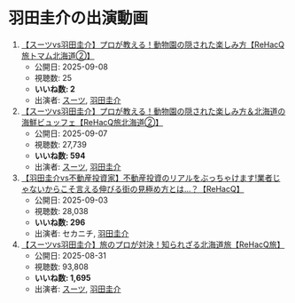 # 羽田圭介の出演動画

1.  [【スーツvs羽田圭介】プロが教える！動物園の隠された楽しみ方【ReHacQ旅トマム北海道②】](https://www.youtube.com/watch?v=yVXPK3-LpVE)
    -   公開日: 2025-09-08
    -   視聴数: 25
    -   **いいね数: 2**
    -   出演者: [スーツ](/rehacq_fan/people/スーツ "wikilink"), [羽田圭介](/rehacq_fan/people/羽田圭介 "wikilink")
1.  [【スーツvs羽田圭介】プロが教える！動物園の隠された楽しみ方＆北海道の海鮮ビュッフェ【ReHacQ旅北海道②】](https://www.youtube.com/watch?v=k-v9M-DDo4s)
    -   公開日: 2025-09-07
    -   視聴数: 27,739
    -   **いいね数: 594**
    -   出演者: [スーツ](/rehacq_fan/people/スーツ "wikilink"), [羽田圭介](/rehacq_fan/people/羽田圭介 "wikilink")
1.  [【羽田圭介vs不動産投資家】不動産投資のリアルをぶっちゃけます!業者じゃないからこそ言える伸びる街の見極め方とは...？【ReHacQ】](https://www.youtube.com/watch?v=nuPOOeoQrTs)
    -   公開日: 2025-09-03
    -   視聴数: 28,038
    -   **いいね数: 296**
    -   出演者: セカニチ, [羽田圭介](/rehacq_fan/people/羽田圭介 "wikilink")
1.  [【スーツvs羽田圭介】旅のプロが対決！知られざる北海道旅【ReHacQ旅】](https://www.youtube.com/watch?v=e0eDv9p18jk)
    -   公開日: 2025-08-31
    -   視聴数: 93,808
    -   **いいね数: 1,695**
    -   出演者: [スーツ](/rehacq_fan/people/スーツ "wikilink"), [羽田圭介](/rehacq_fan/people/羽田圭介 "wikilink")
